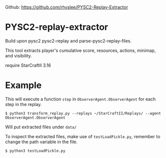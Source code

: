 Github: https://github.com/rhyslee/PYSC2-Replay-Extractor

# PYSC2-replay-extractor

Build upon pysc2 pysc2-replay and parse-pysc2-replay-files.

This tool extracts player's cumulative score, resources, actions, minimap, and visibility.

require StarCraftII 3.16



# Example

This will execute a function `step` in `ObserverAgent.ObserverAgent` for each step in the replay.

	$ python3 transform_replay.py --replays ~/StarCraftII/Replays/ --agent ObserverAgent.ObserverAgent

Will put extracted files under `data/`

To inspect the extracted files, make use of `testLoadPickle.py`, remember to change the path variable in the file.

	$ python3 testLoadPickle.py

